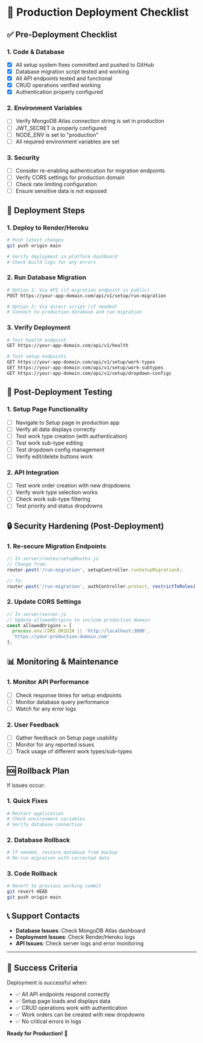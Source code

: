 # 🚀 Production Deployment Checklist

## ✅ **Pre-Deployment Checklist**

### 1. **Code & Database**
- [x] All setup system fixes committed and pushed to GitHub
- [x] Database migration script tested and working
- [x] All API endpoints tested and functional
- [x] CRUD operations verified working
- [x] Authentication properly configured

### 2. **Environment Variables**
- [ ] Verify MongoDB Atlas connection string is set in production
- [ ] JWT_SECRET is properly configured
- [ ] NODE_ENV is set to "production"
- [ ] All required environment variables are set

### 3. **Security**
- [ ] Consider re-enabling authentication for migration endpoints
- [ ] Verify CORS settings for production domain
- [ ] Check rate limiting configuration
- [ ] Ensure sensitive data is not exposed

## 🔧 **Deployment Steps**

### 1. **Deploy to Render/Heroku**
```bash
# Push latest changes
git push origin main

# Verify deployment in platform dashboard
# Check build logs for any errors
```

### 2. **Run Database Migration**
```bash
# Option 1: Via API (if migration endpoint is public)
POST https://your-app-domain.com/api/v1/setup/run-migration

# Option 2: Via direct script (if needed)
# Connect to production database and run migration
```

### 3. **Verify Deployment**
```bash
# Test health endpoint
GET https://your-app-domain.com/api/v1/health

# Test setup endpoints
GET https://your-app-domain.com/api/v1/setup/work-types
GET https://your-app-domain.com/api/v1/setup/work-subtypes
GET https://your-app-domain.com/api/v1/setup/dropdown-configs
```

## 🧪 **Post-Deployment Testing**

### 1. **Setup Page Functionality**
- [ ] Navigate to Setup page in production app
- [ ] Verify all data displays correctly
- [ ] Test work type creation (with authentication)
- [ ] Test work sub-type editing
- [ ] Test dropdown config management
- [ ] Verify edit/delete buttons work

### 2. **API Integration**
- [ ] Test work order creation with new dropdowns
- [ ] Verify work type selection works
- [ ] Check work sub-type filtering
- [ ] Test priority and status dropdowns

## 🔒 **Security Hardening (Post-Deployment)**

### 1. **Re-secure Migration Endpoints**
```javascript
// In server/routes/setupRoutes.js
// Change from:
router.post('/run-migration', setupController.runSetupMigration);

// To:
router.post('/run-migration', authController.protect, restrictToRoles('admin'), setupController.runSetupMigration);
```

### 2. **Update CORS Settings**
```javascript
// In server/server.js
// Update allowedOrigins to include production domain
const allowedOrigins = [
  process.env.CORS_ORIGIN || 'http://localhost:3000',
  'https://your-production-domain.com'
];
```

## 📊 **Monitoring & Maintenance**

### 1. **Monitor API Performance**
- [ ] Check response times for setup endpoints
- [ ] Monitor database query performance
- [ ] Watch for any error logs

### 2. **User Feedback**
- [ ] Gather feedback on Setup page usability
- [ ] Monitor for any reported issues
- [ ] Track usage of different work types/sub-types

## 🆘 **Rollback Plan**

If issues occur:

### 1. **Quick Fixes**
```bash
# Restart application
# Check environment variables
# Verify database connection
```

### 2. **Database Rollback**
```bash
# If needed, restore database from backup
# Re-run migration with corrected data
```

### 3. **Code Rollback**
```bash
# Revert to previous working commit
git revert HEAD
git push origin main
```

## 📞 **Support Contacts**

- **Database Issues**: Check MongoDB Atlas dashboard
- **Deployment Issues**: Check Render/Heroku logs
- **API Issues**: Check server logs and error monitoring

---

## 🎯 **Success Criteria**

Deployment is successful when:
- ✅ All API endpoints respond correctly
- ✅ Setup page loads and displays data
- ✅ CRUD operations work with authentication
- ✅ Work orders can be created with new dropdowns
- ✅ No critical errors in logs

**Ready for Production! 🚀**
